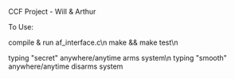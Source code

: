 CCF Project - Will & Arthur

To Use:

compile & run af_interface.c\n
make && make test\n

typing "secret" anywhere/anytime arms system\n
typing "smooth" anywhere/anytime disarms system
